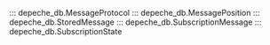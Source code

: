 ::: depeche_db.MessageProtocol
::: depeche_db.MessagePosition
::: depeche_db.StoredMessage
::: depeche_db.SubscriptionMessage
::: depeche_db.SubscriptionState
